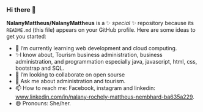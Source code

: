 ### Hi there 👋

**NalanyMattheus/NalanyMattheus** is a ✨ _special_ ✨ repository because its `README.md` (this file) appears on your GitHub profile.
Here are some ideas to get you started:

- 🌱 I’m currently learning web development and cloud computing.
- ✨I know about, Tourism business administration, business administration, and programmation especially java, javascript, html, css, bootstrap and SQL.
- 👯 I’m looking to collaborate on open sourse
- 💬 Ask me about administration and tourism.
- 📫 How to reach me: Facebook, instagram and linkedin: www.linkedin.com/in/nalany-rochely-mattheus-nembhard-ba635a229.
- 😄 Pronouns: She/her.
